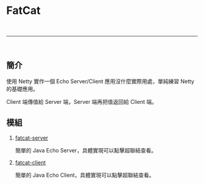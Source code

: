 # FatCat

<br>

---------

<br>

## 簡介

使用 Netty 實作一個 Echo Server/Client 應用沒什麼實際用處，單純練習 Netty 的基礎應用。

Client 端傳值給 Server 端，Server 端再把值返回給 Client 端。
<br>

## 模組

1.  [fatcat-server](./fatcat-server)

    簡單的 Java Echo Server，具體實現可以點擊超聯結查看。

2. [fatcat-client](./fatcat-client)

    簡單的 Java Echo Client，具體實現可以點擊超聯結查看。